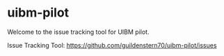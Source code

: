 # uibm-pilot
Welcome to the issue tracking tool for UIBM pilot.

Issue Tracking Tool:
https://github.com/guildenstern70/uibm-pilot/issues

